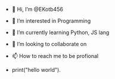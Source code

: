 - 👋 Hi, I’m @EKotb456
- 👀 I’m interested in Programming
- 🌱 I’m currently learning Python, JS lang
- 💞️ I’m looking to collaborate on 
- 📫 How to reach me to be profional

- print("hello world").

<!---
EKotb456/EKotb456 is a ✨ special ✨ repository because its `README.md` (this file) appears on your GitHub profile.
You can click the Preview link to take a look at your changes.
--->
